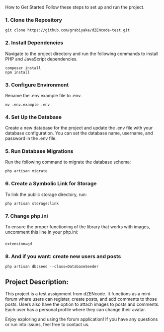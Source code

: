 How to Get Started
Follow these steps to set up and run the project.

### 1. Clone the Repository
    git clone https://github.com/grabiyaka/dZENcode-test.git

### 2. Install Dependencies
Navigate to the project directory and run the following commands to install PHP and JavaScript dependencies.

    composer install
    npm install

### 3. Configure Environment
Rename the .env.example file to .env.

    mv .env.example .env

### 4. Set Up the Database
Create a new database for the project and update the .env file with your database configuration. You can set the database name, username, and password in the .env file.

### 5. Run Database Migrations
Run the following command to migrate the database schema:

    php artisan migrate

### 6. Create a Symbolic Link for Storage
To link the public storage directory, run:

    php artisan storage:link

### 7. Change php.ini 
To ensure the proper functioning of the library that works with images, uncomment this line in your php.ini: 
###
    extension=gd

### 8. And if you want: create new users and posts 
    php artisan db:seed --class=DatabaseSeeder

## Project Description:
This project is a test assignment from dZENcode. It functions as a mini-forum where users can register, create posts, and add comments to those posts. Users also have the option to attach images to posts and comments. Each user has a personal profile where they can change their avatar.

Enjoy exploring and using the forum application! If you have any questions or run into issues, feel free to contact us.

